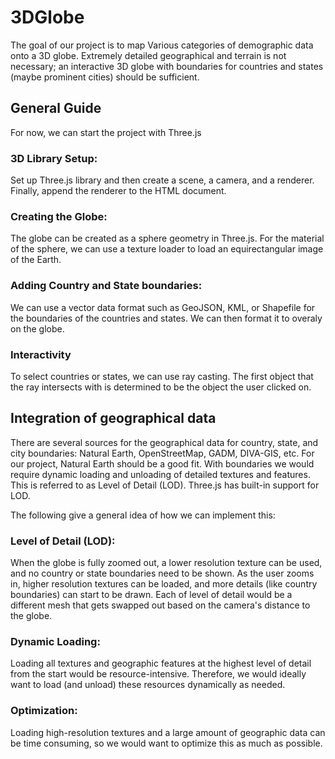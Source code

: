 # 3DGlobe
The goal of our project is to map Various categories of demographic data onto a 3D globe. Extremely detailed geographical and terrain is not necessary; an interactive 3D globe with boundaries for countries and states (maybe prominent cities) should be sufficient.

## General Guide
For now, we can start the project with Three.js

### 3D Library Setup:
Set up Three.js library and then create a scene, a camera, and a renderer. Finally, append the renderer to the HTML document.

### Creating the Globe:
The globe can be created as a sphere geometry in Three.js. For the material of the sphere, we can use a texture loader to load an equirectangular image of the Earth. 

### Adding Country and State boundaries:
We can use a vector data format such as GeoJSON, KML, or Shapefile for the boundaries of the countries and states. We can then format it to overaly on the globe.

### Interactivity
To select countries or states, we can use ray casting. The first object that the ray intersects with is determined to be the object the user clicked on.

## Integration of geographical data

There are several sources for the geographical data for country, state, and city boundaries: Natural Earth, OpenStreetMap, GADM, DIVA-GIS, etc. For our project, Natural Earth should be a good fit. With boundaries we would require dynamic loading and unloading of detailed textures and features. This is referred to as Level of Detail (LOD). Three.js has built-in support for LOD.

The following give a general idea of how we can implement this:

### Level of Detail (LOD): 
When the globe is fully zoomed out, a lower resolution texture can be used, and no country or state boundaries need to be shown. As the user zooms in, higher resolution textures can be loaded, and more details (like country boundaries) can start to be drawn. Each of level of detail would be a different mesh that gets swapped out based on the camera's distance to the globe.

### Dynamic Loading:
Loading all textures and geographic features at the highest level of detail from the start would be resource-intensive. Therefore, we would ideally want to load (and unload) these resources dynamically as needed.

### Optimization: 
Loading high-resolution textures and a large amount of geographic data can be time consuming, so we would want to optimize this as much as possible. 
 
